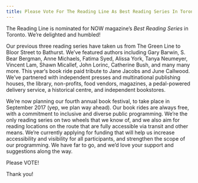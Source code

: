```yaml
---
title: Please Vote For The Reading Line As Best Reading Series In Toronto
---
```


The Reading Line is nominated for NOW magazine’s *Best Reading Series* in Toronto. We’re delighted and humbled!

Our previous three reading series have taken us from The Green Line to Bloor Street to Bathurst. We’ve featured authors including Gary Barwin, S. Bear Bergman, Anne Michaels, Fatima Syed, Alissa York, Tanya Neumeyer, Vincent Lam, Shawn Micallef, John Lorinc, Catherine Bush, and many many more. This year‘s book ride paid tribute to Jane Jacobs and June Callwood. We’ve partnered with independent presses and multinational publishing houses, the library, non-profits, food vendors, magazines, a pedal-powered delivery service, a historical centre, and independent bookstores.

We’re now planning our fourth annual book festival, to take place in September 2017 (yep, we plan way ahead). Our book rides are always free, with a commitment to inclusive and diverse public programming. We’re the only reading series on two wheels that we know of, and we also aim for reading locations on the route that are fully accessible via transit and other means. We’re currently applying for funding that will help us increase accessibility and visibility for all participants, and strengthen the scope of our programming. We have far to go, and we’d love your support and suggestions along the way.

Please VOTE!

Thank you!
